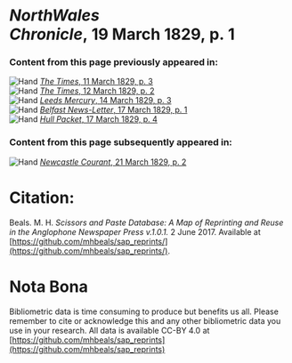# *NorthWales Chronicle*, 19 March 1829, p. 1  
  
### Content from this page previously appeared in:  
![Hand](http://scissorsandpaste.net/wp-content/uploads/2017/06/smallhandpointer.png) [*The Times*, 11 March 1829, p. 3](https://mhbeals.github.io/sap_html/The-Times/The-Times-11-March-1829-p-3)  
![Hand](http://scissorsandpaste.net/wp-content/uploads/2017/06/smallhandpointer.png) [*The Times*, 12 March 1829, p. 2](https://mhbeals.github.io/sap_html/The-Times/The-Times-12-March-1829-p-2)  
![Hand](http://scissorsandpaste.net/wp-content/uploads/2017/06/smallhandpointer.png) [*Leeds Mercury*, 14 March 1829, p. 3](https://mhbeals.github.io/sap_html/Leeds-Mercury/Leeds-Mercury-14-March-1829-p-3)  
![Hand](http://scissorsandpaste.net/wp-content/uploads/2017/06/smallhandpointer.png) [*Belfast News-Letter*, 17 March 1829, p. 1](https://mhbeals.github.io/sap_html/Belfast-News-Letter/Belfast-News-Letter-17-March-1829-p-1)  
![Hand](http://scissorsandpaste.net/wp-content/uploads/2017/06/smallhandpointer.png) [*Hull Packet*, 17 March 1829, p. 4](https://mhbeals.github.io/sap_html/Hull-Packet/Hull-Packet-17-March-1829-p-4)  
  
### Content from this page subsequently appeared in:  
![Hand](http://scissorsandpaste.net/wp-content/uploads/2017/06/smallhandpointer.png) [*Newcastle Courant*, 21 March 1829, p. 2](https://mhbeals.github.io/sap_html/Newcastle-Courant/Newcastle-Courant-21-March-1829-p-2)  


# Citation: 

Beals. M. H. *Scissors and Paste Database: A Map of Reprinting and Reuse in the Anglophone Newspaper Press v.1.0.1.* 2 June 2017. Available at [https://github.com/mhbeals/sap_reprints/](https://github.com/mhbeals/sap_reprints/). 

# Nota Bona

Bibliometric data is time consuming to produce but benefits us all. Please remember to cite or acknowledge this and any other bibliometric data you use in your research. All data is available CC-BY 4.0 at [https://github.com/mhbeals/sap_reprints](https://github.com/mhbeals/sap_reprints)